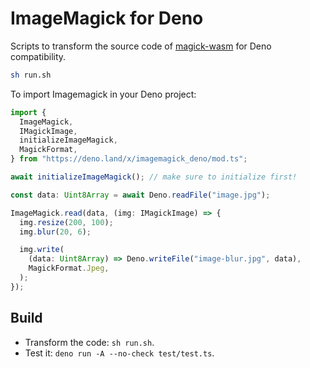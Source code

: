 # ImageMagick for Deno

Scripts to transform the source code of
[magick-wasm](https://github.com/dlemstra/magick-wasm) for Deno compatibility.

```sh
sh run.sh
```

To import Imagemagick in your Deno project:

```ts
import {
  ImageMagick,
  IMagickImage,
  initializeImageMagick,
  MagickFormat,
} from "https://deno.land/x/imagemagick_deno/mod.ts";

await initializeImageMagick(); // make sure to initialize first!

const data: Uint8Array = await Deno.readFile("image.jpg");

ImageMagick.read(data, (img: IMagickImage) => {
  img.resize(200, 100);
  img.blur(20, 6);

  img.write(
    (data: Uint8Array) => Deno.writeFile("image-blur.jpg", data),
    MagickFormat.Jpeg,
  );
});
```

## Build

- Transform the code: `sh run.sh`.
- Test it: `deno run -A --no-check test/test.ts`.

